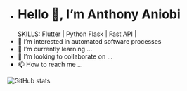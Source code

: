 - <h1>Hello 👋, I’m Anthony Aniobi</h1>
  SKILLS: Flutter | Python Flask | Fast API | 
- 👀 I’m interested in automated software processes
- 🌱 I’m currently learning ...
- 💞️ I’m looking to collaborate on ...
- 📫 How to reach me ...

<img src="https://camo.githubusercontent.com/251c6037db91d1ad72988af1d28682b0e0e31741a704c9c20c94e32562681551/68747470733a2f2f6769746875622d726561646d652d73746174732e76657263656c2e6170702f6170693f757365726e616d653d6b6f6e69636861722673686f775f69636f6e733d74727565" alt="GitHub stats" data-canonical-src="https://github-readme-stats.vercel.app/api?username=AnthonyAniobi&amp;show_icons=true" style="max-width:100%;">
<!---
AnthonyAniobi/AnthonyAniobi is a ✨ special ✨ repository because its `README.md` (this file) appears on your GitHub profile.
You can click the Preview link to take a look at your changes.
--->
